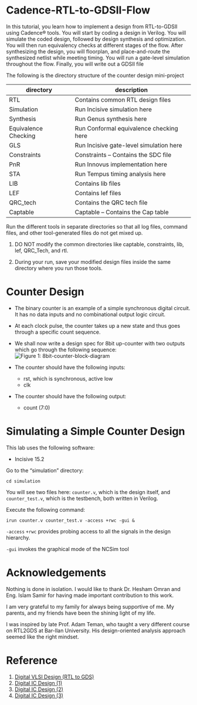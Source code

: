 # Cadence-RTL-to-GDSII-Flow
In this tutorial, you learn how to implement a design from RTL-to-GDSII using Cadence® tools. You will start by coding a design in Verilog. You will simulate the coded design, followed by design synthesis and optimization. You will then run equivalency checks at different stages of the flow. After synthesizing the design, you will floorplan, and place-and-route the synthesized netlist while meeting timing. You will run a gate-level simulation throughout the flow. Finally, you will write out a GDSII file

The following is the directory structure of the counter design mini-project

| directory     | description   |
| ------------- | ------------- |
|RTL           | Contains common RTL design files  |
|Simulation  | Run Incisive simulation here  |
|Synthesis|Run Genus synthesis here|
|Equivalence Checking|Run Conformal equivalence checking here|
|GLS|Run Incisive gate-level simulation here|
|Constraints|Constraints – Contains the SDC file|
|PnR|Run Innovus implementation here|
|STA|Run Tempus timing analysis here|
|LIB|Contains lib files|
|LEF|Contains lef files|
|QRC_tech|Contains the QRC tech file|
|Captable|Captable – Contains the Cap table|

Run the different tools in separate directories so that all log files, command files, and other
tool-generated files do not get mixed up.


1. DO NOT modify the common directories like captable, constraints, lib, lef, QRC_Tech, and rtl.

2. During your run, save your modified design files inside the same directory where you run those tools.

# Counter Design
- The binary counter is an example of a simple synchronous digital circuit. It has no data inputs and no combinational output logic circuit.

- At each clock pulse, the counter takes up a new state and thus goes through a specific count sequence.

- We shall now write a design spec for 8bit up-counter with two outputs which go through the following sequence:
![Figure 1: 8bit-counter-block-diagram](https://user-images.githubusercontent.com/58098260/211213632-3d9db520-15c2-420e-b431-50486b6da349.png)
- The counter should have the following inputs:
  - rst, which is synchronous, active low
  - clk
- The counter should have the following output:
  - count (7:0) 
# Simulating a Simple Counter Design
This lab uses the following software:
 - Incisive 15.2

Go to the “simulation” directory:
`````````````
cd simulation
``````````````
You will see two files here: `counter.v`, which is the design itself, and `counter_test.v`, which is the testbench, both written in Verilog.

Execute the following command:

`````````````````````````````````
irun counter.v counter_test.v -access +rwc -gui &
`````````````````````````````````
`-access` `+rwc` provides probing access to all the signals in the design hierarchy.

`-gui` invokes the graphical mode of the NCSim tool

# Acknowledgements

Nothing is done in isolation. I would like to thank Dr. Hesham Omran and Eng. Islam Samir for having made important contribution to this work.

I am very grateful to my family for always being supportive of me. My parents, and my friends have been the shining light of my life.

I was inspired by late Prof. Adam Teman, who taught a very different course on RTL2GDS at Bar-Ilan University. His design-oriented analysis approach seemed like the right mindset.

# Reference
1. [Digital VLSI Design (RTL to GDS)](https://youtube.com/playlist?list=PLZU5hLL_713x0_AV_rVbay0pWmED7992G)
2. [Digital IC Design (1)](https://youtube.com/playlist?list=PLMSBalys69yzvAKErDt7tT7O-iIKPlOCP)
3. [Digital IC Design (2)](https://youtube.com/playlist?list=PLMSBalys69yxoIjeZ2Q3fxs69cGCU14B1)
4. [Digital IC Design (3)](https://youtube.com/playlist?list=PLMSBalys69yw1tSoF42QW9jbbC0-UeCAy)
